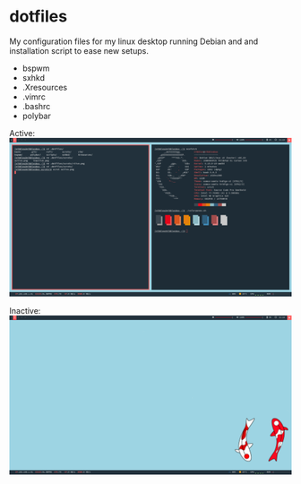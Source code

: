 # dotfiles

My configuration files for my linux desktop running Debian and and installation script to ease new setups. 
- bspwm
- sxhkd
- .Xresources
- .vimrc
- .bashrc
- polybar

Active: ![active](./scrots/active.png "Active")

Inactive: ![inactive](./scrots/inactive.png "Inactive")
